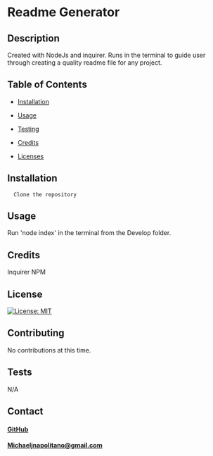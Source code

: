 
   # Readme Generator
   
   
   ## Description 
   Created with NodeJs and inquirer. Runs in the terminal to guide user through creating a quality readme file for any project.

   ## Table of Contents
  * [Installation](#installation)
    
  * [Usage](#usage)

  * [Testing](#test)

  * [Credits](#credits)

  * [Licenses](#license)
      
   
   ## Installation
      Clone the repository

   ## Usage 
  Run 'node index' in the terminal from the Develop folder.

   ## Credits  
  Inquirer NPM 
   
   ## License
   [![License: MIT](https://img.shields.io/badge/License-MIT-yellow.svg)](https://opensource.org/licenses/MIT)
         
   
   ## Contributing
  No contributions at this time.
      
   ## Tests
  N/A
   
   ## Contact
  #### <a href="https://www.github.com/napo-100">GitHub</a>
  #### Michaeljnapolitano@gmail.com
   
 